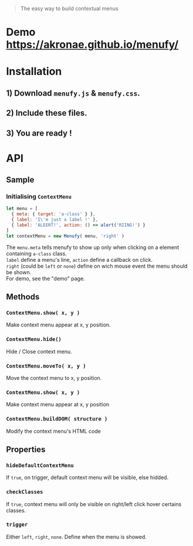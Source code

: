 > The easy way to build contextual menus

# Demo <https://akronae.github.io/menufy/>

# Installation
## 1) Download `menufy.js` & `menufy.css`.
## 2) Include these files.
## 3) You are ready !

# API
## Sample
### Initialising `ContextMenu`
``` javascript
let menu = [
  { meta: { target: 'a-class' } },
  { label: 'I\'m just a label !' },
  { label: 'ALEERT!', action: () => alert('RIING!') }
]
let contextMenu = new Menufy( menu, 'right' )
```   
The `menu.meta` tells menufy to show up only when clicking on a element containing `a-class` class.  
`label` define a menu's line, `action` define a callback on click.  
`right` (could be `left` or `none`) define on wich mouse event the menu should be shown.  
For demo, see the "demo" page.
## Methods
### `ContextMenu.show( x, y )`  
Make context menu appear at x, y position.
### `ContextMenu.hide()`  
Hide / Close context menu.
### `ContextMenu.moveTo( x, y )`  
Move the context menu to x, y position.
### `ContextMenu.show( x, y )`  
Make context menu appear at x, y position
### `ContextMenu.buildDOM( structure )`  
Modify the context menu's HTML code

## Properties
### `hideDefaultContextMenu`  
If `true`, on trigger, default context menu will be visible, else hidded.
### `checkClasses`
If `true`, context menu will only be visible on right/left click hover certains classes.
### `trigger`
Either `left`, `right`, `none`. Define when the menu is showed.
